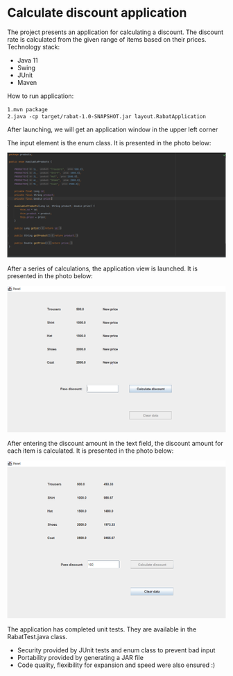 # Calculate discount application

The project presents an application for calculating a discount. The discount rate is calculated from the given range of items based on their prices. 
Technology stack:
- Java 11
- Swing
- JUnit
- Maven 

How to run application:
```
1.mvn package
2.java -cp target/rabat-1.0-SNAPSHOT.jar layout.RabatApplication
```

After launching, we will get an application window in the upper left corner

The input element is the enum class. It is presented in the photo below:

![](photo/enum.PNG)

After a series of calculations, the application view is launched. It is presented in the photo below:

![](photo/application.PNG)

After entering the discount amount in the text field, the discount amount for each item is calculated. It is presented in the photo below:

![](photo/calculatedDiscount.PNG)

The application has completed unit tests. They are available in the RabatTest.java class.

- Security provided by JUnit tests and enum class to prevent bad input
- Portability provided by generating a JAR file
- Code quality, flexibility for expansion and speed were also ensured :)

